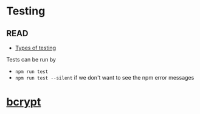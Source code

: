 # Testing

## READ
- [Types of testing](https://www.perfecto.io/resources/types-of-testing)

Tests can be run by
- `npm run test`
- `npm run test --silent` if we don't want to see the npm error messages
# [bcrypt](https://www.npmjs.com/package/bcrypt) 
